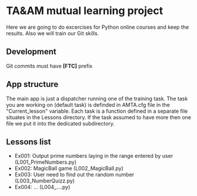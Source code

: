 # TA&AM mutual learning project
Here we are going to do excercises for Python online courses and keep the results. Also we will train our Git skills.

## Development
Git commits must have __[FTC]__ prefix

## App structure
The main app is just a dispatcher running one of the training task. The task you are working on (default task) is definded in AMTA.cfg file in the "Current_lesson" variable. 
Each task is a function defined in a separate file situates in the Lessons directory. If the task assumed to have more then one file we put it into the dedicated subdirectory.

## Lessons list
* Ex001: Output prime numbers laying in the range entered by user
        (L001_PrimeNumbers.py)
* Ex002: MagicBall game
        (L002_MagicBall.py)
* Ex003: User need to find out the random number
        (L003_NumberQuizz.py)
* Ex004: ...
        (L004_....py)




